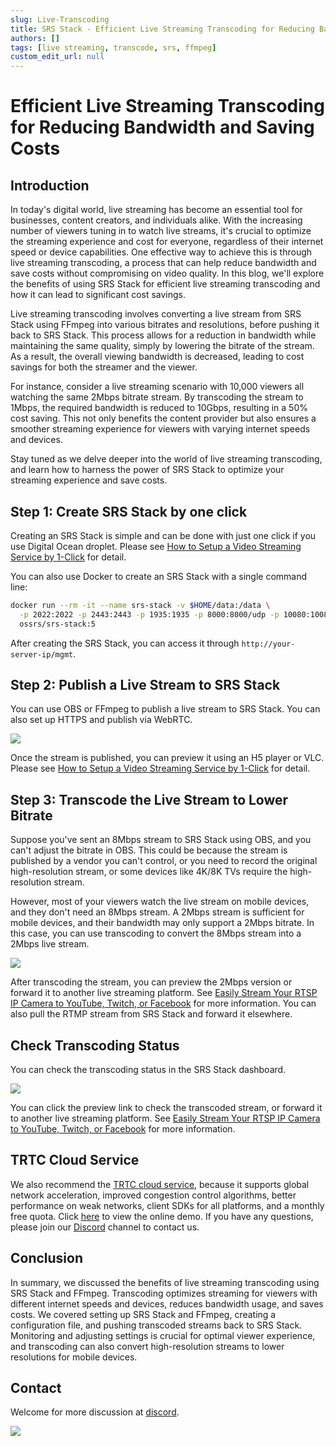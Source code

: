 ```yaml
---
slug: Live-Transcoding
title: SRS Stack - Efficient Live Streaming Transcoding for Reducing Bandwidth and Saving Costs
authors: []
tags: [live streaming, transcode, srs, ffmpeg]
custom_edit_url: null
---
```


# Efficient Live Streaming Transcoding for Reducing Bandwidth and Saving Costs

## Introduction

In today's digital world, live streaming has become an essential tool for businesses, content creators, and 
individuals alike. With the increasing number of viewers tuning in to watch live streams, it's crucial to optimize 
the streaming experience and cost for everyone, regardless of their internet speed or device capabilities. One 
effective way to achieve this is through live streaming transcoding, a process that can help reduce bandwidth 
and save costs without compromising on video quality. In this blog, we'll explore the benefits of using SRS Stack 
for efficient live streaming transcoding and how it can lead to significant cost savings.

<!--truncate-->

Live streaming transcoding involves converting a live stream from SRS Stack using FFmpeg into various bitrates and 
resolutions, before pushing it back to SRS Stack. This process allows for a reduction in bandwidth while maintaining 
the same quality, simply by lowering the bitrate of the stream. As a result, the overall viewing bandwidth is
decreased, leading to cost savings for both the streamer and the viewer.

For instance, consider a live streaming scenario with 10,000 viewers all watching the same 2Mbps bitrate stream. 
By transcoding the stream to 1Mbps, the required bandwidth is reduced to 10Gbps, resulting in a 50% cost saving. 
This not only benefits the content provider but also ensures a smoother streaming experience for viewers with 
varying internet speeds and devices.

Stay tuned as we delve deeper into the world of live streaming transcoding, and learn how to harness the power 
of SRS Stack to optimize your streaming experience and save costs.

## Step 1: Create SRS Stack by one click

Creating an SRS Stack is simple and can be done with just one click if you use Digital Ocean droplet.
Please see [How to Setup a Video Streaming Service by 1-Click](./2022-04-09-SRS-Stack-Tutorial.md) for detail.

You can also use Docker to create an SRS Stack with a single command line:

```bash
docker run --rm -it --name srs-stack -v $HOME/data:/data \
  -p 2022:2022 -p 2443:2443 -p 1935:1935 -p 8000:8000/udp -p 10080:10080/udp \
  ossrs/srs-stack:5
```

After creating the SRS Stack, you can access it through `http://your-server-ip/mgmt`.

## Step 2: Publish a Live Stream to SRS Stack

You can use OBS or FFmpeg to publish a live stream to SRS Stack. You can also set up HTTPS and publish via WebRTC.

![](/img/blog-2023-10-21-01.png)

Once the stream is published, you can preview it using an H5 player or VLC.
Please see [How to Setup a Video Streaming Service by 1-Click](./2022-04-09-SRS-Stack-Tutorial.md) for detail.

## Step 3: Transcode the Live Stream to Lower Bitrate

Suppose you've sent an 8Mbps stream to SRS Stack using OBS, and you can't adjust the bitrate in OBS. This could 
be because the stream is published by a vendor you can't control, or you need to record the original high-resolution 
stream, or some devices like 4K/8K TVs require the high-resolution stream.

However, most of your viewers watch the live stream on mobile devices, and they don't need an 8Mbps stream. A 2Mbps 
stream is sufficient for mobile devices, and their bandwidth may only support a 2Mbps bitrate. In this case, you can
use transcoding to convert the 8Mbps stream into a 2Mbps live stream.

![](/img/blog-2023-10-21-02.png)

After transcoding the stream, you can preview the 2Mbps version or forward it to another live streaming platform.
See [Easily Stream Your RTSP IP Camera to YouTube, Twitch, or Facebook](./2023-10-11-Stream-IP-Camera-Events.md) 
for more information. You can also pull the RTMP stream from SRS Stack and forward it elsewhere.

## Check Transcoding Status

You can check the transcoding status in the SRS Stack dashboard.

![](/img/blog-2023-10-21-03.png)

You can click the preview link to check the transcoded stream, or forward it to another live streaming platform.
See [Easily Stream Your RTSP IP Camera to YouTube, Twitch, or Facebook](./2023-10-11-Stream-IP-Camera-Events.md)
for more information.

## TRTC Cloud Service

We also recommend the [TRTC cloud service](https://ossrs.io/trtc/register?utm_source=community&utm_medium=ossrs&utm_campaign=OBS-WHIP-TRTC&_channel_track_key=K7mXPmCZ), 
because it supports global network acceleration, improved congestion control algorithms, better performance on weak networks, 
client SDKs for all platforms, and a monthly free quota. Click [here](https://ossrs.io/trtc/demo?utm_source=community&utm_medium=ossrs&utm_campaign=OBS-WHIP-TRTC&_channel_track_key=lfJKyOlF)
to view the online demo. If you have any questions, please join our [Discord](https://discord.gg/DCCH6HyhuT) channel
to contact us.

## Conclusion

In summary, we discussed the benefits of live streaming transcoding using SRS Stack and FFmpeg. Transcoding optimizes 
streaming for viewers with different internet speeds and devices, reduces bandwidth usage, and saves costs. We 
covered setting up SRS Stack and FFmpeg, creating a configuration file, and pushing transcoded streams back to 
SRS Stack. Monitoring and adjusting settings is crucial for optimal viewer experience, and transcoding can also 
convert high-resolution streams to lower resolutions for mobile devices.

## Contact

Welcome for more discussion at [discord](https://discord.gg/bQUPDRqy79).

![](https://ossrs.net/gif/v1/sls.gif?site=ossrs.io&path=/lts/blog-en/2023-10-21-Live-Transcoding)
